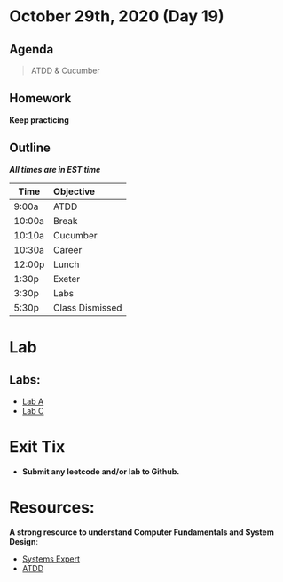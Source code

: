 # October 29th, 2020 (Day 19)

## Agenda
> ATDD & Cucumber

## Homework 
**Keep practicing**

## Outline
_**All times are in EST time**_

| Time   | Objective                        |
| -------|:---------------------------------|
| 9:00a  | ATDD                             |  
| 10:00a | Break                            |
| 10:10a | Cucumber                         |
| 10:30a | Career                           |
| 12:00p | Lunch                            |
| 1:30p  | Exeter                           | 
| 3:30p  | Labs                             |
| 5:30p  | Class Dismissed                  |

# Lab
 
   ## Labs:
  - [Lab A](./Labs/labA.md)
  - [Lab C](./Labs/labC.md)
  
# Exit Tix 
  - **Submit any leetcode and/or lab to Github.**

# Resources:
**A strong resource to understand Computer Fundamentals and System Design**:
- [Systems Expert](https://www.algoexpert.io/systems/product)
- [ATDD](https://docs.google.com/presentation/d/1OjvtaEfxBh5_1tvRQulOWxs5C8ty5OMuap5TiOe50Xk/edit?usp=sharing)